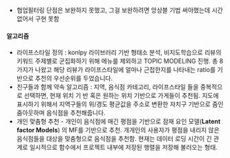- 협업필터링 단점은 보완하지 못했고, 그걸 보완하려면 앙상블 기법 써야했는데 시간없어서 구현 못함

#### 알고리즘

- 라이프스타일 정의 :  konlpy 라이브러리 기반 형태소 분석, 비지도학습으로 리뷰의 키워드 주제별로 군집화하기 위해 메뉴를 제외하고 TOPIC MODELING 진행. 총 8가지가 나왔고 해당 리뷰가 라이프스타일에 얼마나 근접한지를 나타내는 ratio를 기반으로 추천의 우선순위를 두었습니다.
-  친구들과 함께 약속 알고리즘 : 지역, 음식점 카테고리, 라이프스타일 들을 중복적으로 선택하면, 현재 위치 기 반 혹은 원하는 위치 기반으로 가게들이 추천됨. 지도에 표시하기 위해서 지역구들의 위/경도 평균값을 주소로 변환한 자치구 기반으로 줌인줌아웃하며 음식점을 추천해줍니다.
-  개인 맞춤형 추천 - 개인이 음식점에 매긴 평점을 기반으로 잠재 요인 모델(**Latent factor Models**) 의 MF를 기반으로 추천. 개개인의 사용자가 평점을 내리지 않은 음식점들을 대상을 맞춤형으로 음식점을 추천함. 현재는 데이터 로딩 시간이 긴 관계로 일시적으로 함수에서 프로젝트 내부에 저장된 행렬을 저장해 불러오는 형태. 

